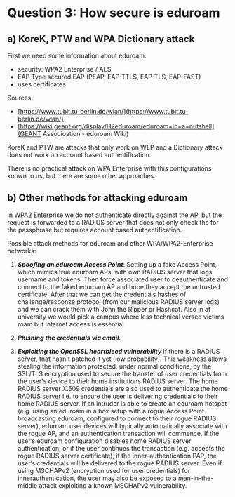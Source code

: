 # Question 3: How secure is eduroam

## a) KoreK, PTW and WPA Dictionary attack

First we need some information about eduroam:

* security: WPA2 Enterprise / AES
* EAP Type secured EAP (PEAP, EAP-TTLS, EAP-TLS, EAP-FAST)
* uses certificates

Sources: 
* [https://www.tubit.tu-berlin.de/wlan/](https://www.tubit.tu-berlin.de/wlan/)
* [https://wiki.geant.org/display/H2eduroam/eduroam+in+a+nutshell](GEANT Associoation - eduroam Wiki)

KoreK and PTW are attacks that only work on WEP and a Dictionary
attack does not work on account based authentification.

There is no practical attack on WPA Enterprise with this configurations known to us, but there are some other approaches.

## b) Other methods for attacking eduroam

In WPA2 Enterprise we do not authenticate directly against the
AP, but the request is forwarded to a RADIUS server that does
not only check the for the passphrase but requires account based
authentification. 

Possible attack methods for eduroam and other WPA/WPA2-Enterprise networks:

1. ***Spoofing an eduroam Access Point***: Setting up a fake Access Point, which mimics true eduroam APs, with own RADIUS server that logs username and tokens. Then force associated
user to deauthenticate and connect to the faked eduroam AP and
hope they accept the untrusted certificate. After that we can get the credentials hashes of challenge/response protocol (from our malicious RADIUS server logs) and we can crack them with John the Ripper or Hashcat. Also in at university we would pick a campus
where less technical versed victims roam but internet access
is essential

2. ***Phishing the credentials via email.***

3. ***Exploiting the OpenSSL heartbleed vulnerability*** if there is a RADIUS server, that hasn't patched it yet (low probability). This weakness allows stealing the information protected, under normal conditions, by the SSL/TLS encryption used to secure the transfer of user credentials from the user's device to their home institutions RADIUS server. The home RADIUS server X.509 credentials are also used to authenticate the home RADIUS server i.e. to ensure the user is delivering credentials to their home RADIUS server.
If an intruder is able to create an eduroam hotspot (e.g. using an eduroam in a box setup with a rogue
Access Point broadcasting eduroam, configured to connect to their rogue RADIUS server), eduroam user
devices will typically automatically associate with the rogue AP, and an authentication transaction will
commence. If the user’s eduroam configuration disables home RADIUS server authentication, or if the user
continues the transaction (e.g. accepts the rogue RADIUS server certificate), if the inner-authentication PAP,
the user’s credentials will be delivered to the rogue RADIUS server. Even if using MSCHAPv2 (encryption used for user credentials) for innerauthentication,
the user may also be exposed to a man-in-the-middle attack exploiting a known MSCHAPv2
vulnerability.
